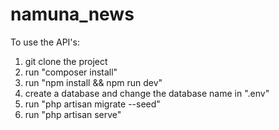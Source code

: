 # namuna_news
To use the API's: 
  1. git clone the project
  2. run "composer install"
  3. run "npm install && npm run dev"
  4. create a database and change the database name in ".env"
  5. run "php artisan migrate --seed"
  6. run "php artisan serve"
